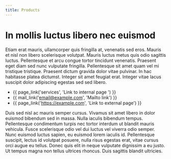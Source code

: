 ```yaml
---
title: Products
---
```


# In mollis luctus libero nec euismod

Etiam erat mauris, ullamcorper quis fringilla at, venenatis sed eros. Mauris et nisl non libero scelerisque volutpat. Mauris luctus metus quis odio sagittis luctus. Pellentesque et arcu congue tortor tincidunt venenatis. Praesent eget diam sed nunc vulputate fringilla. Pellentesque sit amet quam vel mi tristique tristique. Praesent dictum gravida dolor vitae pulvinar. In hac habitasse platea dictumst. Integer sit amet feugiat erat. Integer vitae lacus suscipit dolor adipiscing egestas sed sed libero.

* {{ page_link('services', 'Link to internal page ') }}
* {{ mail_link('email@example.com', 'Mailto link') }}
* {{ page_link('https://example.com', 'Link to external page') }}

Duis sed nisl ac mauris semper cursus. Vivamus sit amet libero in dolor euismod bibendum sed in massa. Nulla iaculis bibendum tempus. Pellentesque condimentum turpis nec tortor interdum ut blandit mauris vehicula. Fusce scelerisque odio vel dui luctus vel viverra odio semper. Nunc euismod luctus sapien, eu euismod lorem iaculis id. Pellentesque suscipit, lectus id volutpat posuere, nulla risus egestas erat, vitae cursus orci augue eu tellus. Donec quis elit in neque vulputate dignissim a eu justo. Ut tempus magna non tellus ultrices rhoncus. Duis sagittis blandit ultricies.
